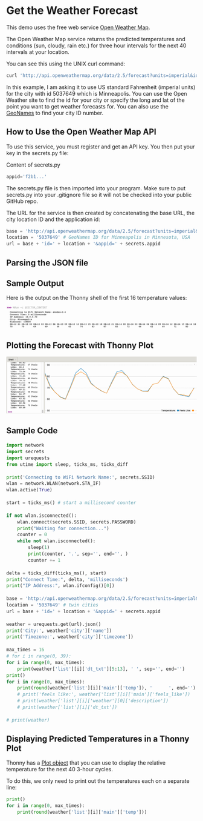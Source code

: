 # Get the Weather Forecast

This demo uses the free web service [Open Weather Map](http://openweathermap.org).

The Open Weather Map service returns the predicted temperatures and conditions (sun, cloudy, rain etc.) for three hour intervals for the next 40 intervals at your location.

You can see this using the UNIX curl command:

```sh
curl 'http://api.openweathermap.org/data/2.5/forecast?units=imperial&id=5037649&appid=f2b1...'
```

In this example, I am asking it to use US standard Fahrenheit (imperial units) for the city with id 5037649 which is Minneapolis.  You can use the Open Weather site to find the id for your city or specify the long and lat of the point you want to get weather forecasts for.  You can also use the [GeoNames](https://www.geonames.org/5037649/minneapolis.html) to find your city ID number.

## How to Use the Open Weather Map API

To use this service, you must register and get an API key.  You then put your key in the secrets.py file:

Content of secrets.py
```python
appid='f2b1...'
```

The secrets.py file is then imported into your program.  Make sure to put secrets.py into your .gitignore file so it will not be checked into your public GitHub repo.

The URL for the service is then created by concatenating the base URL, the city location ID and the application id:

```python
base = 'http://api.openweathermap.org/data/2.5/forecast?units=imperial&'
location = '5037649' # GeoNames ID for Minneapolis in Minnesota, USA
url = base + 'id=' + location + '&appid=' + secrets.appid
```

## Parsing the JSON file

## Sample Output

Here is the output on the Thonny shell of the first 16 temperature values:

![Network Weather Results](../img/network-weather-results.png)

## Plotting the Forecast with Thonny Plot

![Wireless Forecast Thonny Plot](../img/network-forecast-thonny-plot.png)

## Sample Code

```python
import network
import secrets
import urequests
from utime import sleep, ticks_ms, ticks_diff

print('Connecting to WiFi Network Name:', secrets.SSID)
wlan = network.WLAN(network.STA_IF)
wlan.active(True)

start = ticks_ms() # start a millisecond counter

if not wlan.isconnected():
    wlan.connect(secrets.SSID, secrets.PASSWORD)
    print("Waiting for connection...")
    counter = 0
    while not wlan.isconnected():
        sleep(1)
        print(counter, '.', sep='', end='', )
        counter += 1

delta = ticks_diff(ticks_ms(), start)
print("Connect Time:", delta, 'milliseconds')
print("IP Address:", wlan.ifconfig()[0])

base = 'http://api.openweathermap.org/data/2.5/forecast?units=imperial&'
location = '5037649' # twin cities
url = base + 'id=' + location + '&appid=' + secrets.appid

weather = urequests.get(url).json()
print('City:', weather['city']['name'])
print('Timezone:', weather['city']['timezone'])

max_times = 16
# for i in range(0, 39):
for i in range(0, max_times):
    print(weather['list'][i]['dt_txt'][5:13], ' ', sep='', end='')
print()
for i in range(0, max_times):    
    print(round(weather['list'][i]['main']['temp']), '      ', end='')
    # print('feels like:', weather['list'][i]['main']['feels_like'])
    # print(weather['list'][i]['weather'][0]['description'])
    # print(weather['list'][i]['dt_txt'])
    
# print(weather)
```

## Displaying Predicted Temperatures in a Thonny Plot

Thonny has a [Plot object](https://github.com/thonny/thonny/blob/707e69ec3a567df5f82205c5a2ae0d79f186ed25/thonny/plugins/help/plotter.rst) that you can use to display the relative temperature for the next 40 3-hour cycles.

To do this, we only need to print out the temperatures each on a separate line:

```python
print()
for i in range(0, max_times):    
    print(round(weather['list'][i]['main']['temp']))
```